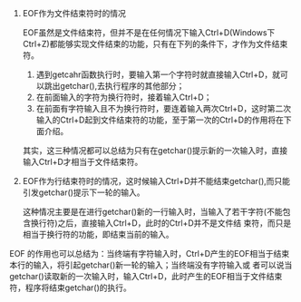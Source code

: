 1. EOF作为文件结束符时的情况

   EOF虽然是文件结束符，但并不是在任何情况下输入Ctrl+D(Windows下Ctrl+Z)都能够实现文件结束的功能，只有在下列的条件下，才作为文件结束符。

   1. 遇到getcahr函数执行时，要输入第一个字符时就直接输入Ctrl+D，就可以跳出getchar(),去执行程序的其他部分；
   2. 在前面输入的字符为换行符时，接着输入Ctrl+D；
   3. 在前面有字符输入且不为换行符时，要连着输入两次Ctrl+D，这时第二次输入的Ctrl+D起到文件结束符的功能，至于第一次的Ctrl+D的作用将在下面介绍。

   其实，这三种情况都可以总结为只有在getchar()提示新的一次输入时，直接输入Ctrl+D才相当于文件结束符。

2. EOF作为行结束符时的情况，这时候输入Ctrl+D并不能结束getchar(),而只能引发getchar()提示下一轮的输入。

   这种情况主要是在进行getchar()新的一行输入时，当输入了若干字符(不能包含换行符)之后，直接输入Ctrl+D，此时的Ctrl+D并不是文件结 束符，而只是相当于换行符的功能，即结束当前的输入。

 EOF 的作用也可以总结为：当终端有字符输入时，Ctrl+D产生的EOF相当于结束本行的输入，将引起getchar()新一轮的输入；当终端没有字符输入或 者可以说当getchar()读取新的一次输入时，输入Ctrl+D，此时产生的EOF相当于文件结束符，程序将结束getchar()的执行。

